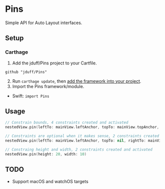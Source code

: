 # Pins
Simple API for Auto Layout interfaces.

## Setup

### Carthage
1. Add the jduff/Pins project to your Cartfile.
```
github "jduff/Pins"
```
2. Run `carthage update`, then [add the framework into your project](https://github.com/Carthage/Carthage#adding-frameworks-to-an-application).
3. Import the Pins framework/module.
- Swift: `import Pins`

## Usage

``` swift
// Constrain bounds, 4 constraints created and activated
nestedView.pin(leftTo: mainView.leftAnchor, topTo: mainView.topAnchor, rightTo: mainView.rightAnchor, bottomTo: mainView.bottomAnchor)

// Constraints are optional when it makes sense, 2 constraints created and activated
nestedView.pin(leftTo: mainView.leftAnchor, topTo: nil, rightTo: mainView.rightAnchor, bottomTo: nil)

// Constraing height and width, 2 constraints created and activated
nestedView.pin(height: 20, width: 10)
```

## TODO
- Support macOS and watchOS targets
